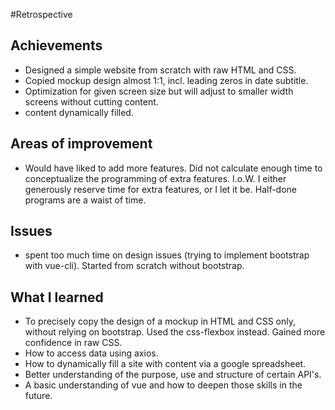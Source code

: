 #Retrospective

## Achievements
- Designed a simple website from scratch with raw HTML and CSS.
- Copied mockup design almost 1:1, incl. leading zeros in date subtitle.
- Optimization for given screen size but will adjust to smaller width screens without cutting content.
- content dynamically filled.


## Areas of improvement
- Would have liked to add more features. Did not calculate enough time to conceptualize the programming of extra features. I.o.W. I either generously reserve time for extra features, or I let it be.  Half-done programs are a waist of time.  

## Issues
- spent too much time on design issues (trying to implement bootstrap with vue-cli). Started from scratch without bootstrap.

## What I learned
- To precisely copy the design of a mockup in HTML and CSS only, without relying on bootstrap. Used the css-flexbox instead. Gained more confidence in raw CSS.
- How to access data using axios. 
- How to dynamically fill a site with content via a google spreadsheet.
- Better understanding of the purpose, use and structure of certain API's.
- A basic understanding of vue and how to deepen those skills in the future. 